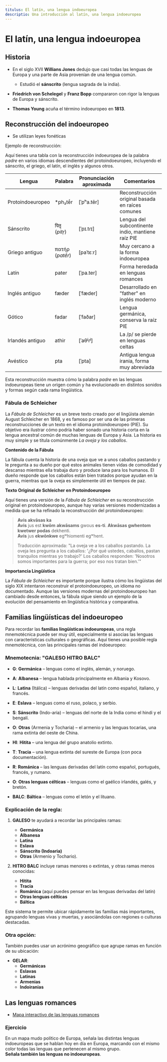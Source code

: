 ```yaml
---
titulus: El latín, una lengua indoeuropea
descriptio: Una introducción al latín, una lengua indoeuropea
---
```


# El latín, una lengua indoeuropea

## Historia


- En el siglo XVII **Willians Jones** dedujo que casi todas las lenguas de Europa y una parte de Asia provenían de una lengua común.
    - Estudió el **sánscrito** (lengua sagrada de la india).

- **Friedrich von Schelegel** y **Franz Bopp** compararon con rigor la lenguas de Europa y sánscrito.

- **Thomas Young** acuña el término indoeuropeo en **1813**.

## Reconstrucción del indoeuropeo

- Se utilizan leyes fonéticas

Ejemplo de reconstrucción:

Aquí tienes una tabla con la reconstrucción indoeuropea de la palabra *padre* en varios idiomas descendientes del protoindoeuropeo, incluyendo el sánscrito, el griego, el latín, el inglés y algunos otros.

| Lengua           | Palabra             | Pronunciación aproximada | Comentarios                                       |
|------------------|---------------------|--------------------------|---------------------------------------------------|
| Protoindoeuropeo | *ph₂tḗr            | [ˈpʰa.tēr]               | Reconstrucción original basada en raíces comunes  |
| Sánscrito        | पितृ (*pitṛ*)       | [ˈpɪ.tɾɪ]               | Lengua del subcontinente indio, mantiene raíz PIE |
| Griego antiguo   | πατήρ (*patḗr*)     | [paˈtɛːr]               | Muy cercano a la forma indoeuropea                |
| Latín            | pater               | [ˈpa.ter]               | Forma heredada en lenguas romances                |
| Inglés antiguo   | fæder               | [ˈfæder]                | Desarrollado en "father" en inglés moderno        |
| Gótico           | fadar               | [ˈfaðar]                | Lengua germánica, conserva la raíz PIE            |
| Irlandés antiguo | athir               | [ˈaθʲɾʲ]                | La /p/ se pierde en lenguas celtas                |
| Avéstico         | pta                 | [ˈpta]                  | Antigua lengua irania, forma muy abreviada        |

Esta reconstrucción muestra cómo la palabra *padre* en las lenguas indoeuropeas tiene un origen común y ha evolucionado en distintos sonidos y formas según cada rama lingüística.

### Fábula de Schleicher

La *Fábula de Schleicher* es un breve texto creado por el lingüista alemán August Schleicher en 1868, y es famoso por ser una de las primeras reconstrucciones de un texto en el idioma protoindoeuropeo (PIE). Su objetivo era ilustrar cómo podría haber sonado una historia corta en la lengua ancestral común de muchas lenguas de Europa y Asia. La historia es muy simple y se titula comúnmente *La oveja y los caballos*.

**Contenido de la Fábula**

La fábula cuenta la historia de una oveja que ve a unos caballos pastando y le pregunta a su dueño por qué estos animales tienen vidas de comodidad y descanso mientras ella trabaja duro y produce lana para los humanos. El dueño responde que los caballos están bien tratados porque ayudan en la guerra, mientras que la oveja es simplemente útil en tiempos de paz.

**Texto Original de Schleicher en Protoindoeuropeo**

Aquí tienes una versión de la *Fábula de Schleicher* en su reconstrucción original en protoindoeuropeo, aunque hay varias versiones modernizadas a medida que se ha refinado la reconstrucción del protoindoeuropeo:

> **Avis akvāsas ka**  
> **Avis** jus est **kwōm** **akwāsams** gwous **es-ti**. **Akwāsas gwhentom kwetwer podas** dekhenti.  
> **Avis** jus **ekwōnkwe** egʷhiomenti egʷhent.
>   
> Traducción aproximada: "La oveja ve a los caballos pastando. La oveja les pregunta a los caballos: '¿Por qué ustedes, caballos, pastan tranquilos mientras yo trabajo?' Los caballos responden: 'Nosotros somos importantes para la guerra; por eso nos tratan bien.'"

**Importancia Lingüística**

La *Fábula de Schleicher* es importante porque ilustra cómo los lingüistas del siglo XIX intentaron reconstruir el protoindoeuropeo, un idioma no documentado. Aunque las versiones modernas del protoindoeuropeo han cambiado desde entonces, la fábula sigue siendo un ejemplo de la evolución del pensamiento en lingüística histórica y comparativa.

## Familias lingüísticas del indoeuropeo

Para recordar las **familias lingüísticas indoeuropeas**, una regla mnemotécnica puede ser muy útil, especialmente si asocias las lenguas con características culturales o geográficas. Aquí tienes una posible regla mnemotécnica, con las principales ramas del indoeuropeo:

### Mnemotecnia: **"GALESO HITRO BALC"**

- **G**: **Germánica** – lenguas como el inglés, alemán, y noruego.
- **A**: **Albanesa** – lengua hablada principalmente en Albania y Kosovo.
- **L**: **Latina** (Itálica) – lenguas derivadas del latín como español, italiano, y francés.
- **E**: **Eslava** – lenguas como el ruso, polaco, y serbio.
- **S**: **Sánscrito** (Indo-aria) – lenguas del norte de la India como el hindi y el bengalí.
- **O**: **Otras** (Armenia y Tocharia) – el armenio y las lenguas tocarias, una rama extinta del oeste de China.

- **HI**: **Hitita** – una lengua del grupo anatolio extinto.
- **T**: **Tracia** – una lengua extinta del sureste de Europa (con poca documentación).
- **R**: **Románica** – las lenguas derivadas del latín como español, portugués, francés, y rumano.
- **O**: **Otras lenguas célticas** – lenguas como el gaélico irlandés, galés, y bretón.
- **BALC**: **Báltica** – lenguas como el letón y el lituano.

### Explicación de la regla:

1. **GALESO** te ayudará a recordar las principales ramas:
   - **Germánica**
   - **Albanesa**
   - **Latina**
   - **Eslava**
   - **Sánscrito (Indoaria)**
   - **Otras** (Armenio y Tochario).

2. **HITRO BALC** incluye ramas menores o extintas, y otras ramas menos conocidas:
   - **Hitita**
   - **Tracia**
   - **Románica** (aquí puedes pensar en las lenguas derivadas del latín)
   - **Otras lenguas célticas**
   - **Báltica**

Este sistema te permite ubicar rápidamente las familias más importantes, agrupando lenguas vivas y muertas, y asociándolas con regiones o culturas destacadas.

### Otra opción:
También puedes usar un acrónimo geográfico que agrupe ramas en función de su ubicación:

- **GELAR**:
  - **Germánicas**
  - **Eslavas**
  - **Latinas**
  - **Armenias**
  - **Indoiranias**

## Las lenguas romances

- [Mapa interactivo de las lenguas romances](https://es.educaplay.com/recursos-educativos/5283541-mapa_de_las_lenguas_romances.html)

### Ejercicio

En un mapa mudo político de Europa, señala las distintas lenguas indoeuropeas que se hablan hoy en día en Europa, marcando con el mismo color todas las lenguas que pertenecen al mismo grupo.  
**Señala también las lenguas no indoeuropeas**.